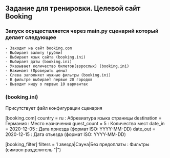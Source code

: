 ## Задание для тренировки. Целевой сайт Booking

### Запуск осуществляется через main.py сценарий который делает следующее
    - Заходит на сайт booking.com
    - Выбирает валюту (рубли)
    - Выбирает язык сайта (booking.ini)
    - Выбирает даты (booking.ini)
    - Указывает количество билетов(взрослых) (booking.ini)
    - Нажимает (Проверить цены)
    - Слева заполняет нужные фильтры (booking.ini)
    - В фильтре выбирает первые 20 городов
    - Выводит инфу о первых 10 вариантах

### (booking.ini)
Присутствует файл конфигурации сценария

[booking.com]
country = ru  : Абревиатура языка страницы
destination = Германия : Место назначения
guest_count = 5 : Количество мест
date_in = 2020-12-05 : Дата приезда (формат ISO: YYYY-MM-DD)
date_out = 2020-12-15 : Дата отьезда (формат ISO: YYYY-MM-DD)

[booking_filter]
filters = 1 звезда|Сауна|Без предоплаты : Фильтры (символ разделитель "|")